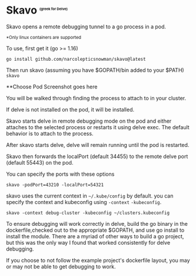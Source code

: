# Skavo <sup><sub><sup><sub><sup><sub>(greek for Delve)</sup></sub></sup></sub></sup></sub>
Skavo opens a remote debugging tunnel to a go process in a pod.

<sup>*Only linux containers are supported

To use, first get it (go >= 1.16)
```shell
go install github.com/narcolepticsnowman/skavo@latest
```

Then run skavo (assuming you have $GOPATH/bin added to your $PATH)
`skavo`

**Choose Pod Screenshot goes here

You will be walked through finding the process to attach to in your cluster.

If delve is not installed on the pod, it will be installed.

Skavo starts delve in remote debugging mode on the pod and either attaches to the selected process or restarts it using
delve exec. The default behavior is to attach to the process.

After skavo starts delve, delve will remain running until the pod is restarted.

Skavo then forwards the localPort (default 34455) to the remote delve port (default 55443) on the pod. 

You can specify the ports with these options
```shell
skavo -podPort=43210 -localPort=54321
```

skavo uses the current context in `~/.kube/config` by default. 
you can specify the context and kubeconfig using `-context` `-kubeconfig`.
```shell
skavo -context debug-cluster -kubeconfig ~/clusters.kubeconfig
```
To ensure debugging will work correctly in delve, build the go binary in the dockerfile,checked out to the appropriate $GOPATH,
and use go install to install the module. There are a myriad of other ways to build a go project, but this was the only
way I found that worked consistently for delve debugging. 

If you choose to not follow the example project's dockerfile layout, you may or may not be able to get debugging to work. 
